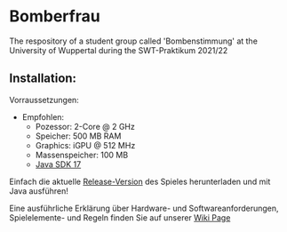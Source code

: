 # Bomberfrau
The respository of a student group called 'Bombenstimmung' at the University of Wuppertal during the SWT-Praktikum 2021/22

## Installation:
Vorraussetzungen: 
- Empfohlen:
  - Pozessor: 2-Core @ 2 GHz
  - Speicher: 500 MB RAM
  - Graphics: iGPU @ 512 MHz
  - Massenspeicher: 100 MB
  - [Java SDK 17](https://docs.microsoft.com/en-us/java/openjdk/download)

Einfach die aktuelle [Release-Version](https://github.com/BEJOSCHR/Bomberfrau/releases) des Spieles herunterladen und mit Java ausführen! 

Eine ausführliche Erklärung über Hardware- und Softwareanforderungen, Spielelemente- und Regeln finden Sie auf unserer [Wiki Page](https://github.com/BEJOSCHR/Bomberfrau/wiki/1.-Start)

